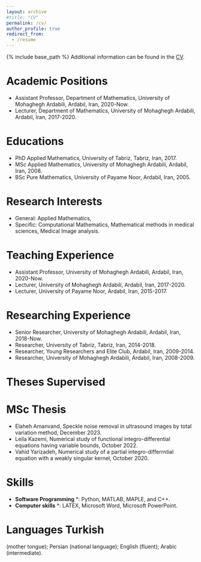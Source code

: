 ```yaml
---
layout: archive
#title: "CV"
permalink: /cv/
author_profile: true
redirect_from:
  - /resume
---
```


{% include base_path %}
Additional information can be found in the [CV](http://abazari.github.io/files/CV-RezaAbazari.pdf).

Academic Positions
======
* Assistant Professor, Department of Mathematics, University of Mohaghegh Ardabili, Ardabil, Iran, 2020-Now.
* Lecturer, Department of Mathematics, University of Mohaghegh Ardabili, Ardabil, Iran, 2017-2020.

Educations
======
* PhD Applied Mathematics, University of Tabriz, Tabriz, Iran, 2017.
* MSc Applied Mathematics, University of Mohaghegh Ardabili, Ardabil, Iran, 2008.
* BSc Pure Mathematics, University of Payame Noor, Ardabil, Iran, 2005.
  
Research Interests
======
* General:  Applied Mathematics,
* Specific: Computational Mathematics, Mathematical methods in medical sciences, Medical Image analysis.
  
Teaching Experience
======
* Assistant Professor, University of Mohaghegh Ardabili, Ardabil, Iran, 2020-Now.
* Lecturer, University of Mohaghegh Ardabili, Ardabil, Iran, 2017-2020.
* Lecturer, University of Payame Noor, Ardabil, Iran, 2015-2017.
  
Researching Experience
======
* Senior Researcher, University of Mohaghegh Ardabili, Ardabil, Iran, 2018-Now.
* Researcher, University of Tabriz, Tabriz, Iran, 2014-2018.
* Researcher, Young Researchers and Elite Club, Ardabil, Iran, 2009-2014.
* Researcher, University of Mohaghegh Ardabili, Ardabil, Iran, 2008-2009.

# Theses Supervised
MSc Thesis
======
* Elaheh Amanvand, Speckle noise removal in ultrasound images by total variation method,
December 2023.
* Leila Kazemi, Numerical study of functional integro-differential equations having variable
bounds, October 2022.
* Vahid Yarizadeh, Numerical study of a partial integro-differrntial equation with a weakly
singular kernel, October 2020.

Skills
======
* **Software Programming** *: Python, MATLAB, MAPLE, and C++.
* **Computer skills** *: LATEX, Microsoft Word, Microsoft PowerPoint.

Languages Turkish
======
(mother tongue); Persian (national language); English (fluent); Arabic (intermediate).
